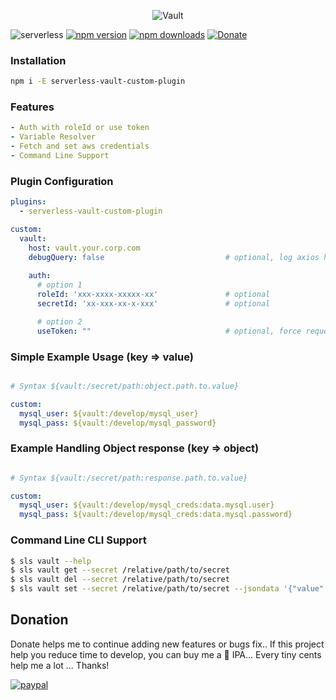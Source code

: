 <p align="center">
  <img alt="Vault" src="https://user-images.githubusercontent.com/621906/78959793-6978f400-7ac2-11ea-98d4-e240012058a6.png">
</p>

![serverless](http://public.serverless.com/badges/v3.svg)
[![npm version](https://badge.fury.io/js/serverless-vault-custom-plugin.svg)](https://badge.fury.io/js/serverless-vault-custom-plugin)
[![npm downloads](https://img.shields.io/npm/dt/serverless-vault-custom-plugin.svg?style=flat)](https://www.npmjs.com/package/serverless-vault-custom-plugin)
[![Donate](https://img.shields.io/badge/Donate-PayPal-green.svg)](https://www.paypal.com/cgi-bin/webscr?cmd=_s-xclick&hosted_button_id=278YCRJXTXLXJ)


### Installation
```bash
npm i -E serverless-vault-custom-plugin
```

### Features
```yaml
- Auth with roleId or use token
- Variable Resolver
- Fetch and set aws credentials
- Command Line Support
```


### Plugin Configuration
```yaml
plugins:
  - serverless-vault-custom-plugin

custom:
  vault:
    host: vault.your.corp.com
    debugQuery: false                           # optional, log axios http request
    
    auth:
      # option 1
      roleId: 'xxx-xxxx-xxxxx-xx'               # optional
      secretId: 'xx-xxx-xx-x-xxx'               # optional

      # option 2
      useToken: ""                              # optional, force request to use this token
```


### Simple Example Usage (key => value)
```yaml

# Syntax ${vault:/secret/path:object.path.to.value}

custom:  
  mysql_user: ${vault:/develop/mysql_user}
  mysql_pass: ${vault:/develop/mysql_password}
```


### Example Handling Object response (key => object)
```yaml

# Syntax ${vault:/secret/path:response.path.to.value}

custom:  
  mysql_user: ${vault:/develop/mysql_creds:data.mysql.user}
  mysql_pass: ${vault:/develop/mysql_creds:data.mysql.password}
```



### Command Line CLI Support
```bash
$ sls vault --help
$ sls vault get --secret /relative/path/to/secret
$ sls vault del --secret /relative/path/to/secret
$ sls vault set --secret /relative/path/to/secret --jsondata '{"value":"some_token_or_cred"}'
```

## Donation
Donate helps me to continue adding new features or bugs fix..
If this project help you reduce time to develop, you can buy me a :beer: IPA... Every tiny cents help me a lot ... Thanks!

[![paypal](https://www.paypalobjects.com/en_US/i/btn/btn_donateCC_LG.gif)](https://www.paypal.com/cgi-bin/webscr?cmd=_s-xclick&hosted_button_id=278YCRJXTXLXJ)

